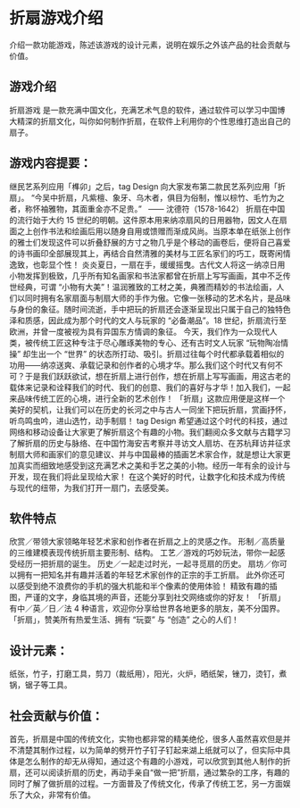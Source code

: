 # 折扇游戏介绍

介绍一款功能游戏，陈述该游戏的设计元素，说明在娱乐之外该产品的社会贡献与价值。

## 游戏介绍

折扇游戏 是一款充满中国文化，充满艺术气息的软件，通过软件可以学习中国博大精深的折扇文化，叫你如何制作折扇，在软件上利用你的个性思维打造出自己的扇子。

## 游戏内容提要：

继民艺系列应用「榫卯」之后，tag Design 向大家发布第二款民艺系列应用「折扇」。
“今吴中折扇，凡紫檀、象牙、乌木者，俱目为俗制，惟以棕竹、毛竹为之者，称怀袖雅物，其面重金亦不足贵。”   —— 沈德符（1578-1642）
折扇在中国的流行始于大约 15 世纪的明朝。这件原本用来纳凉扇风的日用器物，因文人在扇面之上创作书法和绘画后用以随身自用或馈赠而渐成风尚。当原本单在纸张上创作的雅士们发现这件可以折叠舒展的方寸之物几乎是个移动的画卷后，便将自己喜爱的诗书画印全部展现其上，再结合自然清雅的美材与工匠名家们的巧工，既寄闲情逸致，也彰显个性！
炎炎夏日，一扇在手，缓缓摇曳。古代文人将这一纳凉日用小物发挥到极致，几乎所有知名画家和书法家都曾在折扇上写写画画，其中不乏传世经典，可谓 “小物有大美”！温润雅致的工材之美，典雅而精妙的书法绘画，人们以同时拥有名家扇面与制扇大师的手作为傲。它像一张移动的艺术名片，是品味与身份的象征。随时间流逝，手中把玩的折扇还会逐渐呈现出只属于自己的独特色泽和质感，因此成为那个时代的文人与玩家的 “必备潮品”。18 世纪，折扇流行至欧洲，并曾一度被视为具有异国东方情调的象征。
今天，我们作为一众现代人类，被传统工匠这种专注于尽心雕琢美物的专心、还有古时文人玩家 “玩物陶冶情操” 却生出一个 “世界” 的状态所打动、吸引。折扇过往每个时代都承载着相似的功用——纳凉送爽、承载记录和创作者的心境才华。那么我们这个时代又有何不可？于是我们跃跃欲试，想在折扇上进行创作，想在折扇上写写画画，用这古老的载体来记录和诠释我们的时代、我们的创意、我们的喜好与才华！加入我们，一起来品味传统工匠的心境，进行全新的艺术创作！
「折扇」这款应用便是这样一个美好的契机，让我们可以在历史的长河之中与古人一同坐下把玩折扇，赏画抒怀，听鸟鸣虫吟，进山选竹，动手制扇！
tag Design 希望通过这个时代的科技，通过网络和移动设备让大家更了解折扇这个有趣的小物。我们翻阅众多文献与古籍学习了解折扇的历史与脉络、在中国竹海安吉考察并寻访文人扇坊、在苏杭拜访并征求制扇大师和画家们的意见建议、并与中国最棒的插画艺术家合作，就是想让大家更加真实而细致地感受到这充满艺术之美和手艺之美的小物。经历一年有余的设计与开发，现在我们将此呈现给大家！
在这个美好的时代，让数字化和技术成为传统与现代的纽带，为我们打开一扇门，去感受美。

## 软件特点
欣赏／带领大家领略年轻艺术家和创作者在折扇之上的灵感之作。
形制／高质量的三维建模表现传统折扇主要形制、结构。
工艺／游戏的巧妙玩法，带你一起感受经历一把折扇的诞生。
历史／一起走过时光，一起寻觅扇的历史。
扇坊／你可以拥有一把知名并有趣并活着的年轻艺术家创作的正宗的手工折扇。
此外你还可以感受到绝不浪费你的手机的强大机能和半个像素的使用体验！
精致有趣的插图，严谨的文字，身临其境的声音，还能分享到社交网络或你的好友！
「折扇」有中／英／日／法 4 种语言，欢迎你分享给世界各地更多的朋友，美不分国界。
「折扇」，赞美所有热爱生活、拥有 “玩耍” 与 “创造” 之心的人们！

## 设计元素：
纸张，竹子，打磨工具，剪刀（裁纸用），阳光，火炉，晒纸架，锉刀，烫钉，煮锅，锯子等工具。


## 社会贡献与价值：

首先，折扇是中国的传统文化，实物也都非常的精美绝伦，很多人虽然喜欢但是并不清楚其制作过程，以为简单的劈开竹子钉子钉起来湖上纸就可以了，但实际中具体是怎么制作的却无从得知，通过这个有趣的小游戏，可以欣赏到其他人制作的折扇，还可以阅读折扇的历史，再动手亲自“做一把”折扇，通过繁杂的工序，有趣的同时了解了做折扇的过程。一方面普及了传统文化，传承了传统工艺，另一方面娱乐了大众，非常有价值。




